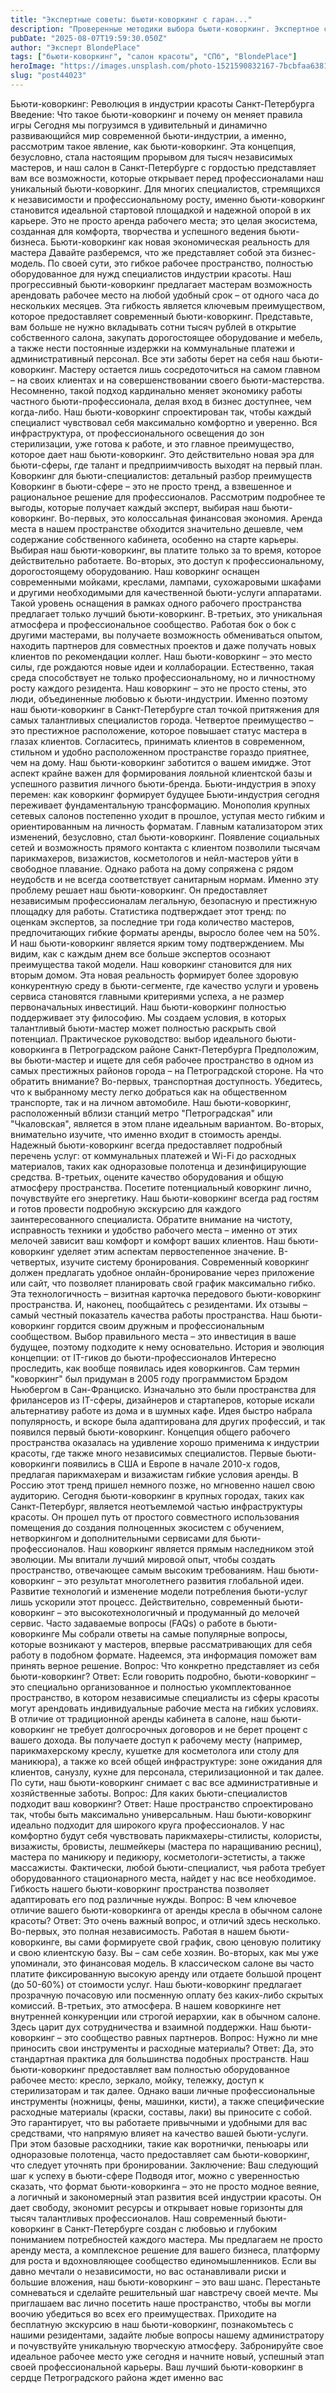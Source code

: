```yaml
---
title: "Экспертные советы: бьюти-коворкинг с гаран..."
description: "Проверенные методики выбора бьюти-коворкинг. Экспертное сравнение популярных решений. Доверьте выбор опытным специалистам нашего салона. Эксклюзивные предложения..."
pubDate: "2025-08-07T19:59:30.050Z"
author: "Эксперт BlondePlace"
tags: ["бьюти-коворкинг", "салон красоты", "СПб", "BlondePlace"]
heroImage: "https://images.unsplash.com/photo-1521590832167-7bcbfaa6381f?q=80&w=800&auto=format&fit=crop"
slug: "post44023"
---
```


Бьюти-коворкинг: Революция в индустрии красоты Санкт-Петербурга Введение: Что такое бьюти-коворкинг и почему он меняет правила игры Сегодня мы погрузимся в удивительный и динамично развивающийся мир современной бьюти-индустрии, а именно, рассмотрим такое явление, как бьюти-коворкинг. Эта концепция, безусловно, стала настоящим прорывом для тысяч независимых мастеров, и наш салон в Санкт-Петербурге с гордостью представляет вам все возможности, которые открывает перед профессионалами наш уникальный бьюти-коворкинг. Для многих специалистов, стремящихся к независимости и профессиональному росту, именно бьюти-коворкинг становится идеальной стартовой площадкой и надежной опорой в их карьере. Это не просто аренда рабочего места; это целая экосистема, созданная для комфорта, творчества и успешного ведения бьюти-бизнеса. Бьюти-коворкинг как новая экономическая реальность для мастера Давайте разберемся, что же представляет собой эта бизнес-модель. По своей сути, это гибкое рабочее пространство, полностью оборудованное для нужд специалистов индустрии красоты. Наш прогрессивный бьюти-коворкинг предлагает мастерам возможность арендовать рабочее место на любой удобный срок – от одного часа до нескольких месяцев. Эта гибкость является ключевым преимуществом, которое предоставляет современный бьюти-коворкинг. Представьте, вам больше не нужно вкладывать сотни тысяч рублей в открытие собственного салона, закупать дорогостоящее оборудование и мебель, а также нести постоянные издержки на коммунальные платежи и административный персонал. Все эти заботы берет на себя наш бьюти-коворкинг. Мастеру остается лишь сосредоточиться на самом главном – на своих клиентах и на совершенствовании своего бьюти-мастерства. Несомненно, такой подход кардинально меняет экономику работы частного бьюти-профессионала, делая вход в бизнес доступнее, чем когда-либо. Наш бьюти-коворкинг спроектирован так, чтобы каждый специалист чувствовал себя максимально комфортно и уверенно. Вся инфраструктура, от профессионального освещения до зон стерилизации, уже готова к работе, и это главное преимущество, которое дает наш бьюти-коворкинг. Это действительно новая эра для бьюти-сферы, где талант и предприимчивость выходят на первый план. Коворкинг для бьюти-специалистов: детальный разбор преимуществ Коворкинг в бьюти-сфере – это не просто тренд, а взвешенное и рациональное решение для профессионалов. Рассмотрим подробнее те выгоды, которые получает каждый эксперт, выбирая наш бьюти-коворкинг. Во-первых, это колоссальная финансовая экономия. Аренда места в нашем пространстве обходится значительно дешевле, чем содержание собственного кабинета, особенно на старте карьеры. Выбирая наш бьюти-коворкинг, вы платите только за то время, которое действительно работаете. Во-вторых, это доступ к профессиональному, дорогостоящему оборудованию. Наш коворкинг оснащен современными мойками, креслами, лампами, сухожаровыми шкафами и другими необходимыми для качественной бьюти-услуги аппаратами. Такой уровень оснащения в рамках одного рабочего пространства предлагает только лучший бьюти-коворкинг. В-третьих, это уникальная атмосфера и профессиональное сообщество. Работая бок о бок с другими мастерами, вы получаете возможность обмениваться опытом, находить партнеров для совместных проектов и даже получать новых клиентов по рекомендации коллег. Наш бьюти-коворкинг – это место силы, где рождаются новые идеи и коллаборации. Естественно, такая среда способствует не только профессиональному, но и личностному росту каждого резидента. Наш коворкинг – это не просто стены, это люди, объединенные любовью к бьюти-индустрии. Именно поэтому наш бьюти-коворкинг в Санкт-Петербурге стал точкой притяжения для самых талантливых специалистов города. Четвертое преимущество – это престижное расположение, которое повышает статус мастера в глазах клиентов. Согласитесь, принимать клиентов в современном, стильном и удобно расположенном пространстве гораздо приятнее, чем на дому. Наш бьюти-коворкинг заботится о вашем имидже. Этот аспект крайне важен для формирования лояльной клиентской базы и успешного развития личного бьюти-бренда. Бьюти-индустрия в эпоху перемен: как коворкинг формирует будущее Бьюти-индустрия сегодня переживает фундаментальную трансформацию. Монополия крупных сетевых салонов постепенно уходит в прошлое, уступая место гибким и ориентированным на личность форматам. Главным катализатором этих изменений, безусловно, стал бьюти-коворкинг. Появление социальных сетей и возможность прямого контакта с клиентом позволили тысячам парикмахеров, визажистов, косметологов и нейл-мастеров уйти в свободное плавание. Однако работа на дому сопряжена с рядом неудобств и не всегда соответствует санитарным нормам. Именно эту проблему решает наш бьюти-коворкинг. Он предоставляет независимым профессионалам легальную, безопасную и престижную площадку для работы. Статистика подтверждает этот тренд: по оценкам экспертов, за последние три года количество мастеров, предпочитающих гибкие форматы аренды, выросло более чем на 50%. И наш бьюти-коворкинг является ярким тому подтверждением. Мы видим, как с каждым днем все больше экспертов осознают преимущества такой модели. Наш коворкинг становится для них вторым домом. Эта новая реальность формирует более здоровую конкурентную среду в бьюти-сегменте, где качество услуги и уровень сервиса становятся главными критериями успеха, а не размер первоначальных инвестиций. Наш бьюти-коворкинг полностью поддерживает эту философию. Мы создаем условия, в которых талантливый бьюти-мастер может полностью раскрыть свой потенциал. Практическое руководство: выбор идеального бьюти-коворкинга в Петроградском районе Санкт-Петербурга Предположим, вы бьюти-мастер и ищете для себя рабочее пространство в одном из самых престижных районов города – на Петроградской стороне. На что обратить внимание? Во-первых, транспортная доступность. Убедитесь, что к выбранному месту легко добраться как на общественном транспорте, так и на личном автомобиле. Наш бьюти-коворкинг, расположенный вблизи станций метро "Петроградская" или "Чкаловская", является в этом плане идеальным вариантом. Во-вторых, внимательно изучите, что именно входит в стоимость аренды. Надежный бьюти-коворкинг всегда предоставляет подробный перечень услуг: от коммунальных платежей и Wi-Fi до расходных материалов, таких как одноразовые полотенца и дезинфицирующие средства. В-третьих, оцените качество оборудования и общую атмосферу пространства. Посетите потенциальный коворкинг лично, почувствуйте его энергетику. Наш бьюти-коворкинг всегда рад гостям и готов провести подробную экскурсию для каждого заинтересованного специалиста. Обратите внимание на чистоту, исправность техники и удобство рабочего места – именно от этих мелочей зависит ваш комфорт и комфорт ваших клиентов. Наш бьюти-коворкинг уделяет этим аспектам первостепенное значение. В-четвертых, изучите систему бронирования. Современный коворкинг должен предлагать удобное онлайн-бронирование через приложение или сайт, что позволяет планировать свой график максимально гибко. Эта технологичность – визитная карточка передового бьюти-коворкинг пространства. И, наконец, пообщайтесь с резидентами. Их отзывы – самый честный показатель качества работы пространства. Наш бьюти-коворкинг гордится своим дружным и профессиональным сообществом. Выбор правильного места – это инвестиция в ваше будущее, поэтому подходите к нему основательно. История и эволюция концепции: от IT-гиков до бьюти-профессионалов Интересно проследить, как вообще появилась идея коворкингов. Сам термин "коворкинг" был придуман в 2005 году программистом Брэдом Ньюбергом в Сан-Франциско. Изначально это были пространства для фрилансеров из IT-сферы, дизайнеров и стартаперов, которые искали альтернативу работе из дома и в шумных кафе. Идея быстро набрала популярность, и вскоре была адаптирована для других профессий, и так появился первый бьюти-коворкинг. Концепция общего рабочего пространства оказалась на удивление хорошо применима к индустрии красоты, где также много независимых специалистов. Первые бьюти-коворкинги появились в США и Европе в начале 2010-х годов, предлагая парикмахерам и визажистам гибкие условия аренды. В Россию этот тренд пришел немного позже, но мгновенно нашел свою аудиторию. Сегодня бьюти-коворкинг в крупных городах, таких как Санкт-Петербург, является неотъемлемой частью инфраструктуры красоты. Он прошел путь от простого совместного использования помещения до создания полноценных экосистем с обучением, нетворкингом и дополнительными сервисами для бьюти-профессионалов. Наш коворкинг является прямым наследником этой эволюции. Мы впитали лучший мировой опыт, чтобы создать пространство, отвечающее самым высоким требованиям. Наш бьюти-коворкинг – это результат многолетнего развития глобальной идеи. Развитие технологий и изменение модели потребления бьюти-услуг лишь ускорили этот процесс. Действительно, современный бьюти-коворкинг – это высокотехнологичный и продуманный до мелочей сервис. Часто задаваемые вопросы (FAQs) о работе в бьюти-коворкинге Мы собрали ответы на самые популярные вопросы, которые возникают у мастеров, впервые рассматривающих для себя работу в подобном формате. Надеемся, эта информация поможет вам принять верное решение. Вопрос: Что конкретно представляет из себя бьюти-коворкинг? Ответ: Если говорить подробно, бьюти-коворкинг – это специально организованное и полностью укомплектованное пространство, в котором независимые специалисты из сферы красоты могут арендовать индивидуальные рабочие места на гибких условиях. В отличие от традиционной аренды кабинета в салоне, наш бьюти-коворкинг не требует долгосрочных договоров и не берет процент с вашего дохода. Вы получаете доступ к рабочему месту (например, парикмахерскому креслу, кушетке для косметолога или столу для маникюра), а также ко всей общей инфраструктуре: зоне ожидания для клиентов, санузлу, кухне для персонала, стерилизационной и так далее. По сути, наш бьюти-коворкинг снимает с вас все административные и хозяйственные заботы. Вопрос: Для каких бьюти-специалистов подходит ваш коворкинг? Ответ: Наше пространство спроектировано так, чтобы быть максимально универсальным. Наш бьюти-коворкинг идеально подходит для широкого круга профессионалов. У нас комфортно будут себя чувствовать парикмахеры-стилисты, колористы, визажисты, бровисты, лешмейкеры (мастера по наращиванию ресниц), мастера по маникюру и педикюру, косметологи-эстетисты, а также массажисты. Фактически, любой бьюти-специалист, чья работа требует оборудованного стационарного места, найдет у нас все необходимое. Гибкость нашего бьюти-коворкинг пространства позволяет адаптировать его под различные нужды. Вопрос: В чем ключевое отличие вашего бьюти-коворкинга от аренды кресла в обычном салоне красоты? Ответ: Это очень важный вопрос, и отличий здесь несколько. Во-первых, это полная независимость. Работая в нашем бьюти-коворкинге, вы сами формируете свой график, свою ценовую политику и свою клиентскую базу. Вы – сам себе хозяин. Во-вторых, как мы уже упоминали, это финансовая модель. В классическом салоне вы часто платите фиксированную высокую аренду или отдаете большой процент (до 50-60%) от стоимости услуг. Наш бьюти-коворкинг предлагает прозрачную почасовую или посменную оплату без каких-либо скрытых комиссий. В-третьих, это атмосфера. В нашем коворкинге нет внутренней конкуренции или строгой иерархии, как в обычном салоне. Здесь царит дух сотрудничества и взаимной поддержки. Наш бьюти-коворкинг – это сообщество равных партнеров. Вопрос: Нужно ли мне приносить свои инструменты и расходные материалы? Ответ: Да, это стандартная практика для большинства подобных пространств. Наш бьюти-коворкинг предоставляет вам полностью оборудованное рабочее место: кресло, зеркало, мойку, тележку, доступ к стерилизаторам и так далее. Однако ваши личные профессиональные инструменты (ножницы, фены, машинки, кисти), а также специфические расходные материалы (краски, составы, лаки) вы приносите с собой. Это гарантирует, что вы работаете привычными и удобными для вас средствами, что напрямую влияет на качество вашей бьюти-услуги. При этом базовые расходники, такие как воротнички, пеньюары или одноразовые полотенца, часто предоставляет сам бьюти-коворкинг, что следует уточнять при бронировании. Заключение: Ваш следующий шаг к успеху в бьюти-сфере Подводя итог, можно с уверенностью сказать, что формат бьюти-коворкинга – это не просто модное веяние, а логичный и закономерный этап развития всей индустрии красоты. Он дает свободу, экономит ресурсы и открывает новые горизонты для тысяч талантливых профессионалов. Наш современный бьюти-коворкинг в Санкт-Петербурге создан с любовью и глубоким пониманием потребностей каждого мастера. Мы предлагаем не просто аренду места, а комплексное решение для вашего бизнеса, платформу для роста и вдохновляющее сообщество единомышленников. Если вы давно мечтали о независимости, но вас останавливали риски и большие вложения, наш бьюти-коворкинг – это ваш шанс. Перестаньте сомневаться и сделайте решительный шаг навстречу своей мечте. Мы приглашаем вас лично посетить наше пространство, чтобы вы могли воочию убедиться во всех его преимуществах. Приходите на бесплатную экскурсию в наш бьюти-коворкинг, познакомьтесь с нашими резидентами, задайте любые вопросы нашему администратору и почувствуйте уникальную творческую атмосферу. Забронируйте свое идеальное рабочее место уже сегодня и начните новый, успешный этап своей профессиональной карьеры. Ваш лучший бьюти-коворкинг в сердце Петроградского района ждет именно вас